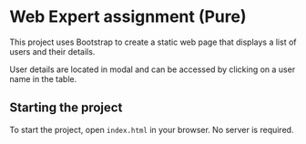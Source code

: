 # Web Expert assignment (Pure)

This project uses Bootstrap to create a static web page that displays a list of users and their details.

User details are located in modal and can be accessed by clicking on a user name in the table.

## Starting the project

To start the project, open `index.html` in your browser. No server is required.
